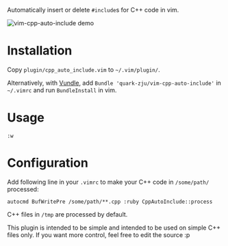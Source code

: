 Automatically insert or delete `#include`s for C++ code in vim.

![vim-cpp-auto-include demo](/quark-zju/vim-cpp-auto-include/raw/master/demo/vim-cpp-auto-include-demo.gif)

Installation
============
Copy `plugin/cpp_auto_include.vim` to `~/.vim/plugin/`.

Alternatively, with [Vundle](/gmarik/vundle), 
add `Bundle 'quark-zju/vim-cpp-auto-include'` in `~/.vimrc` 
and run `BundleInstall` in vim.

Usage
=====
`:w`

Configuration
=============
Add following line in your `.vimrc` to make your C++ code 
in `/some/path/` processed:

```viml
autocmd BufWritePre /some/path/**.cpp :ruby CppAutoInclude::process
```

C++ files in `/tmp` are processed by default.

This plugin is intended to be simple 
and intended to be used on simple C++ files only. 
If you want more control, feel free to edit the source :p


